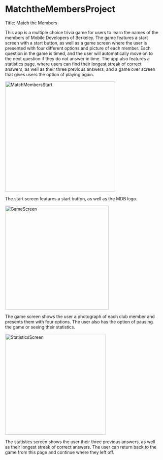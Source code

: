 # MatchtheMembersProject

Title: Match the Members

This app is a multiple choice trivia game for users to learn the names of the members of Mobile Developers of Berkeley. The game features a start screen with a start button, as well as a game screen where the user is presented with four different options and picture of each member. Each question in the game is timed, and the user will automatically move on to the next question if they do not answer in time. The app also features a statistics page, where users can find their longest streak of correct answers, as well as their three previous answers, and a game over screen that gives users the option of playing again. 

<img width="357" alt="MatchMembersStart" src="https://user-images.githubusercontent.com/67244883/93582435-531b7200-f957-11ea-8bb5-8b1a511c44fd.png">

The start screen features a start button, as well as the MDB logo. 

<img width="336" alt="GameScreen" src="https://user-images.githubusercontent.com/67244883/93581438-04210d00-f956-11ea-8bd8-58da893cfa49.png">

The game screen shows the user a photograph of each club member and presents them with four options. The user also has the option of pausing the game or seeing their statistics.

<img width="326" alt="StatisticsScreen" src="https://user-images.githubusercontent.com/67244883/93581431-01261c80-f956-11ea-96c1-d4fd0ab7ab48.png">

The statistics screen shows the user their three previous answers, as well as their longest streak of correct answers. The user can return back to the game from this page and continue where they left off. 

